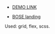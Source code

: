 - [DEMO LINK](https://poznianski.github.io/layout_miami/)

- [BOSE landing](https://www.figma.com/file/OMjQNb3hg1LKMV4OwyQ3Ao/BOSE?node-id=0%3A1)

Used: grid, flex, scss.

